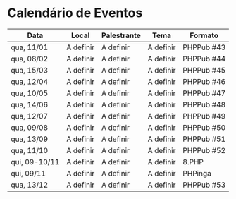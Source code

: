 Calendário de Eventos
=====================


| Data       	| Local     	| Palestrante 	| Tema      	| Formato                   	|
|------------	|-----------	|-------------	|-----------	|---------------------------	|
| qua, 11/01 	| A definir 	| A definir   	| A definir 	| PHPPub #43                 	|
| qua, 08/02 	| A definir 	| A definir   	| A definir 	| PHPPub #44                 	|
| qua, 15/03 	| A definir 	| A definir   	| A definir 	| PHPPub #45                 	|
| qua, 12/04 	| A definir 	| A definir   	| A definir 	| PHPPub #46                 	|
| qua, 10/05 	| A definir 	| A definir   	| A definir 	| PHPPub #47                 	|
| qua, 14/06 	| A definir 	| A definir   	| A definir 	| PHPPub #48                 	|
| qua, 12/07 	| A definir 	| A definir   	| A definir 	| PHPPub #49                 	|
| qua, 09/08 	| A definir 	| A definir   	| A definir 	| PHPPub #50                 	|
| qua, 13/09 	| A definir 	| A definir   	| A definir 	| PHPPub #51                 	|
| qua, 11/10 	| A definir 	| A definir   	| A definir 	| PHPPub #52                 	|
| qui, 09-10/11 | A definir 	| A definir   	| A definir 	| 8.PHP                     	|
| qui, 09/11  	| A definir 	| A definir   	| A definir 	| PHPinga                    	|
| qua, 13/12 	| A definir 	| A definir   	| A definir 	| PHPPub #53                 	|
